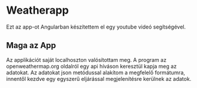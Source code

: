 # Weatherapp

Ezt az app-ot Angularban készítettem el egy youtube videó segítségével.

## Maga az App

Az applikációt saját localhoszton valósítottam meg. A program az openweathermap.org oldalról egy api híváson keresztül kapja meg az adatokat. Az adatokat json metódussal alakítom a megfelelő formátumra, innentől kezdve egy egyszerű eljárással megjelenítésre kerülnek az adatok.
